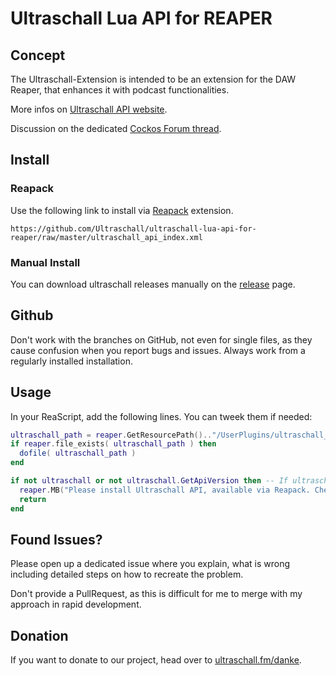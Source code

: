 # Ultraschall Lua API for REAPER

## Concept

The Ultraschall-Extension is intended to be an extension for the DAW Reaper, that enhances it with podcast functionalities.

More infos on [Ultraschall API website](https://mespotin.uber.space/Ultraschall/US_Api_Introduction_and_Concepts.html#Introduction_001_Api).

Discussion on the dedicated [Cockos Forum thread](https://forum.cockos.com/showthread.php?t=214539).

## Install

### Reapack

Use the following link to install via [Reapack](https://www.reapack.com) extension.

`https://github.com/Ultraschall/ultraschall-lua-api-for-reaper/raw/master/ultraschall_api_index.xml`

### Manual Install

You can download ultraschall releases manually on the [release](https://github.com/Ultraschall/ultraschall-lua-api-for-reaper/releases) page.

## Github
Don't work with the branches on GitHub, not even for single files, as they cause confusion when you report bugs and issues.
Always work from a regularly installed installation.

## Usage

In your ReaScript, add the following lines. You can tweek them if needed:

```lua
ultraschall_path = reaper.GetResourcePath().."/UserPlugins/ultraschall_api.lua"
if reaper.file_exists( ultraschall_path ) then
  dofile( ultraschall_path )
end

if not ultraschall or not ultraschall.GetApiVersion then -- If ultraschall loading failed of if it doesn't have the functions you want to use
  reaper.MB("Please install Ultraschall API, available via Reapack. Check online doc of the script for more infos.\nhttps://github.com/Ultraschall/ultraschall-lua-api-for-reaper", "Error", 0)
  return
end
```

## Found Issues?
Please open up a dedicated issue where you explain, what is wrong including detailed steps on how to recreate the problem. 

Don't provide a PullRequest, as this is difficult for me to merge with my approach in rapid development.

## Donation

If you want to donate to our project, head over to [ultraschall.fm/danke](ultraschall.fm/danke).
